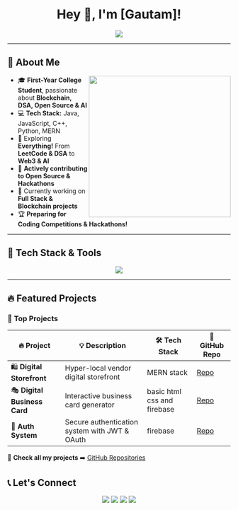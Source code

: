 
<h1 align="center">Hey 👋, I'm [Gautam]!</h1>

<p align="center">
  <img src="https://readme-typing-svg.herokuapp.com?font=Fira+Code&weight=600&size=22&pause=1000&color=F77D00&center=true&vCenter=true&width=700&lines=Full+Stack+Developer+%7C+Blockchain+%7C+DSA+%7C+Open+Source;Exploring+Everything+%F0%9F%9A%80+DSA%2C+LeetCode%2C+Blockchain%2C+Open+Source;JavaScript+%7C+Java+%7C+C%2B%2B+%7C+Python+%7C+MERN+%7C+Spring+Boot;Building+Awesome+Software+%26+AI+Projects!" />
</p>

---

## 🌟 **About Me**
<img align="right" src="https://cdn.dribbble.com/users/1162077/screenshots/3848914/media/7ed7d5ca074b48b328150e5a231e8d1f.gif" width="320" />

- 🎓 **First-Year College Student**, passionate about **Blockchain, DSA, Open Source & AI**  
- 💻 **Tech Stack:** Java, JavaScript, C++, Python, MERN 
- 🎯 Exploring **Everything!** From **LeetCode & DSA** to **Web3 & AI**  
- 🚀 **Actively contributing to Open Source & Hackathons**  
- 🎨 Currently working on **Full Stack & Blockchain projects**  
- 🏆 **Preparing for Coding Competitions & Hackathons!**  

---

## 🚀 **Tech Stack & Tools**
<div align="center">
  <img src="https://skillicons.dev/icons?i=java,js,cpp,python,mongodb,firebase,nodejs,react,express,spring,git,github,docker,linux,vscode,figma" />
</div>

---

## 🔥 **Featured Projects**
### 🚀 **Top Projects**
| 🔥 Project | 💡 Description | 🛠 Tech Stack | 🔗 GitHub Repo |
|------------|--------------|-------------|-------------|
| 🛍️ **Digital Storefront** | Hyper-local vendor digital storefront | MERN stack  | [Repo](https://github.com/yourusername/project1) |
| 🎭 **Digital Business Card** | Interactive business card generator | basic html css and firebase | [Repo](https://github.com/yourusername/project2) |
| 🔑 **Auth System** | Secure authentication system with JWT & OAuth | firebase | [Repo](https://github.com/yourusername/project3) |

🔗 **Check all my projects** ➡️ [GitHub Repositories](https://github.com/yourusername?tab=repositories)



  
## 📞 Let's Connect
<p align="center"> 
  <a href="https://linkedin.com/in/yourusername"><img src="https://img.shields.io/badge/-LinkedIn-0077B5?style=for-the-badge&logo=linkedin&logoColor=white"></a> <a href="https://twitter.com/yourusername"><img src="https://img.shields.io/badge/-Twitter-1DA1F2?style=for-the-badge&logo=twitter&logoColor=white"></a> <a href="https://yourwebsite.com"><img src="https://img.shields.io/badge/-Portfolio-FF5722?style=for-the-badge&logo=Firefox&logoColor=white"></a> <a href="mailto:youremail@example.com"><img src="https://img.shields.io/badge/-Email-D14836?style=for-the-badge&logo=gmail&logoColor=white"></a> </p>
